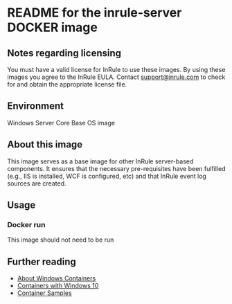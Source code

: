 # README for the inrule-server DOCKER image

## Notes regarding licensing

You must have a valid license for InRule to use these images. By using these images you agree to the InRule EULA.
Contact support@inrule.com to check for and obtain the appropriate license file.

## Environment

Windows Server Core Base OS image

## About this image

This image serves as a base image for other InRule server-based components. It ensures that the necessary pre-requisites have been fulfilled (e.g., IIS is installed, WCF is configured, etc) and that InRule event log sources are created.

## Usage

### Docker run

This image should not need to be run

## Further reading

* [About Windows Containers](https://msdn.microsoft.com/en-us/virtualization/windowscontainers/about/index)
* [Containers with Windows 10](https://docs.microsoft.com/en-us/virtualization/windowscontainers/quick-start/quick-start-windows-10)
* [Container Samples](https://msdn.microsoft.com/en-us/virtualization/windowscontainers/samples/)